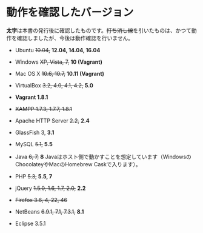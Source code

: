 # 動作を確認したバージョン

**太字**は本書の発行後に確認したものです。~~打ち消し線~~を引いたものは、かつて動作を確認しましたが、今後は動作確認を行いません。

* Ubuntu ~~10.04,~~ **12.04, 14.04, 16.04**
* Windows ~~XP, Vista, 7,~~ **10 (Vagrant)**
* Mac OS X ~~10.6, 10.7,~~ **10.11 (Vagrant)**

* VirtualBox ~~3.2, 4.0, 4.1, 4.2,~~ **5.0**
* **Vagrant 1.8.1**
* ~~XAMPP 1.7.3, 1.7.7, 1.8.1~~

* Apache HTTP Server ~~2.2,~~ **2.4**
* GlassFish 3, **3.1**
* MySQL ~~5.1,~~ **5.5**
* Java ~~6, 7,~~ **8** Javaはホスト側で動かすことを想定しています（WindowsのChocolateyやMacのHomebrew Caskで入ります）。
* PHP ~~5.3,~~ **5.5, 7**

* jQuery ~~1.5.0, 1.6, 1.7, 2.0,~~ **2.2**

* ~~Firefox 3.6, 4, 22, 46~~
* NetBeans ~~6.9.1, 7.1, 7.3.1,~~ **8.1**
* Eclipse 3.5.1
